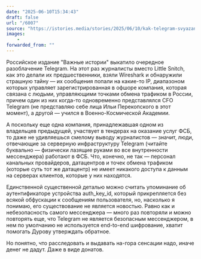 ```yaml
---
date: "2025-06-10T15:34:43"
draft: false
url: "/6007"
source: "https://istories.media/stories/2025/06/10/kak-telegram-svyazan-s-fsb/"
images:
    -
forwarded_from: ""
---
```


Российское издание "Важные истории" выкатило очередное разоблачение Telegram. На этот раз журналисты вместо Little Snitch, как это делали их предшественники, взяли Wireshark и обнаружили страшную тайну — их сообщения попали на какие-то IP, диапазоном которых управляет зарегистрированная в офшоре компания, которая связана с людьми, управляющими точками обмена трафиком в России, причем один из них когда-то одновременно представлялся CFO Telegram (не представляю себе лица Ильи Перекопского в этот момент), а другой — учился в Военно-Космической Академии.

А поскольку еще одна компания, принадлежавшая одном из владельцев предыдущей, участвует в тендерах на оказание услуг ФСБ, то даже не удивляешься смелому выводу журналистов — значит, люди, отвечающие за серверную инфраструктуру Telegram (читайте буквально — физически лазящие руками во все внутренности мессенджера) работают в ФСБ. Что, конечно, не так — персонал канальных провайдеров, датацентров и точек обмена трафиком (которые суть тот же датацентр) не имеет никакого доступа к данным на серверах клиентов, которые у них находятся. 

Единственной существенной деталью можно считать упоминание об аутентификаторе устройства auth_key_id, который прикрепляется без всякой обфускации к сообщениям пользователя, но, насколько я понимаю, его существование не является новостью. Равно как и небезопасность самого мессенджера — много раз повторяли и можно повторять еще, что Telegram не является безопасным мессенджером, в нем по умолчанию не используется end-to-end шифрование, хватит помогать Дурову утверждать обратное.

Но понятно, что расследовать и выдавать на-гора сенсации надо, иначе денег не дадут. Даже в виде донатов.
